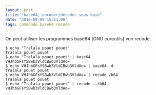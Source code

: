 ```yaml
---
layout: post
title: "base64, encoder/décoder sous bash"
date: "2016-09-09 15:11:00"
tags: commande base64 recode
---
```


On peut utiliser les programmes base64 (GNU coreutils) voir recode.

```
$ echo "Tralala pouet pouet"
Tralala pouet pouet
$ echo "Tralala pouet pouet" | base64
VHJhbGFsYSBwb3VldCBwb3VldAo=
$ echo VHJhbGFsYSBwb3VldCBwb3VldAo= | base64 -d
Tralala pouet pouet
$ echo VHJhbGFsYSBwb3VldCBwb3VldAo= | recode /b64
Tralala pouet pouet
$ echo "Tralala pouet pouet" | recode ../b64
VHJhbGFsYSBwb3VldCBwb3VldAo=
```



